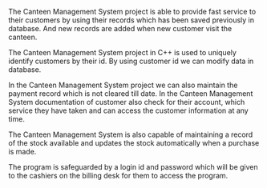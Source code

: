 The Canteen Management System project is able to provide fast service to their customers by using their records which has been saved previously in database. And new records are added when new customer visit the canteen.

The Canteen Management System project in C++ is used to uniquely identify customers by their id. By using customer id we can modify data in database.

In the Canteen Management System project we can also maintain the payment record which is not cleared till date. In the Canteen Management System documentation of customer also check for their account, which service they have taken and can access the customer information at any time.

The Canteen Management System is also capable of maintaining a record of the stock available and updates the stock automatically when a purchase is made.

The program is safeguarded by a login id and password which will be given to the cashiers on the billing desk for them to access the program.
